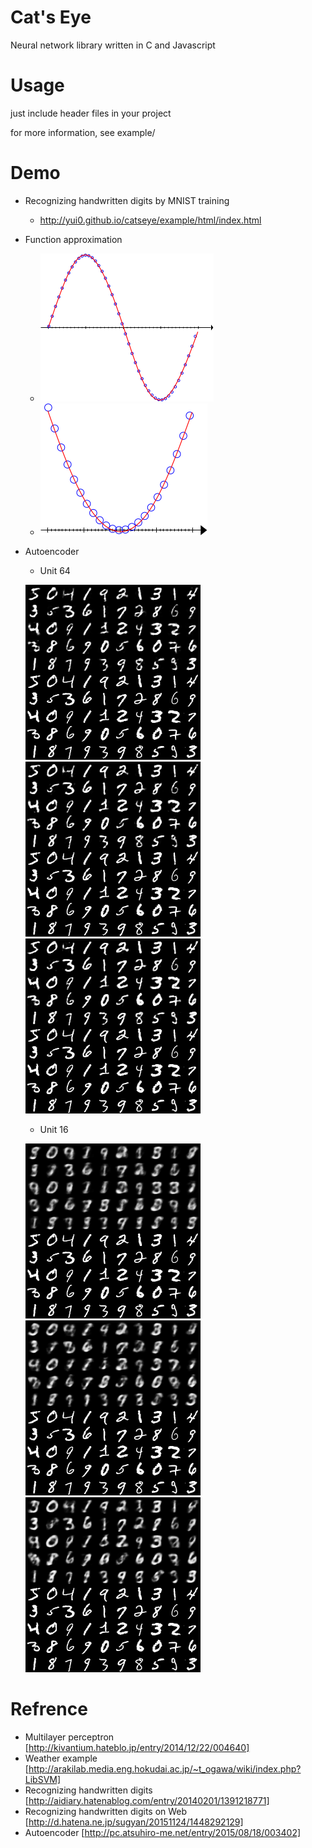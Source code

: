 # Cat's Eye
Neural network library written in C and Javascript

# Usage
just include header files in your project

for more information, see example/

# Demo
- Recognizing handwritten digits by MNIST training
  - http://yui0.github.io/catseye/example/html/index.html

- Function approximation
  - ![sin](example/sin.png)
  - ![quadratic function](example/quadratic.png)

- Autoencoder
  - Unit 64

  ![epoch=100](example/mnist_autoencoder_u64_s100.png "epoch=100")
  ![epoch=500](example/mnist_autoencoder_u64_s500.png "epoch=500")
  ![epoch=1500](example/mnist_autoencoder_u64_s1500.png "epoch=1500")
  - Unit 16

  ![epoch=100](example/mnist_autoencoder_u16_s100.png "epoch=100")
  ![epoch=500](example/mnist_autoencoder_u16_s500.png "epoch=500")
  ![epoch=1500](example/mnist_autoencoder_u16_s1500.png "epoch=1500")

# Refrence
- Multilayer perceptron [http://kivantium.hateblo.jp/entry/2014/12/22/004640]
- Weather example [http://arakilab.media.eng.hokudai.ac.jp/~t_ogawa/wiki/index.php?LibSVM]
- Recognizing handwritten digits [http://aidiary.hatenablog.com/entry/20140201/1391218771]
- Recognizing handwritten digits on Web [http://d.hatena.ne.jp/sugyan/20151124/1448292129]
- Autoencoder [http://pc.atsuhiro-me.net/entry/2015/08/18/003402]
